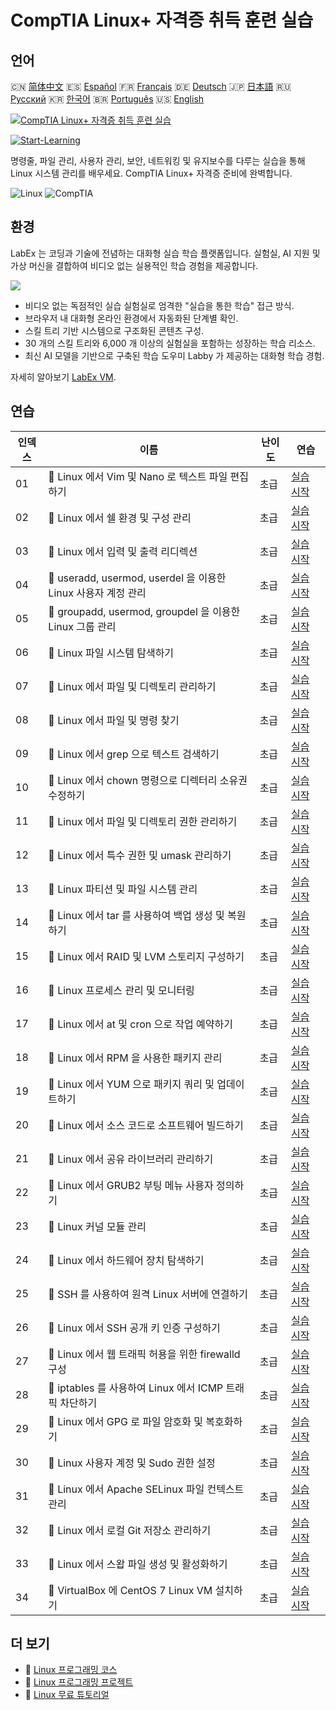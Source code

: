 # CompTIA Linux+ 자격증 취득 훈련 실습

## 언어

🇨🇳 [简体中文](README_zh.md) 🇪🇸 [Español](README_es.md) 🇫🇷 [Français](README_fr.md) 🇩🇪 [Deutsch](README_de.md) 🇯🇵 [日本語](README_ja.md) 🇷🇺 [Русский](README_ru.md) 🇰🇷 [한국어](README_ko.md) 🇧🇷 [Português](README_pt.md) 🇺🇸 [English](README.md) 

[![CompTIA Linux+ 자격증 취득 훈련 실습](https://cover-creator.labex.io/comptia-linux-plus-training-labs.png?lang=ko)](https://labex.io/ko/courses/comptia-linux-plus-training-labs)

[![Start-Learning](https://img.shields.io/badge/Start-Learning-whitesmoke?style=for-the-badge)](https://labex.io/ko/courses/comptia-linux-plus-training-labs)

명령줄, 파일 관리, 사용자 관리, 보안, 네트워킹 및 유지보수를 다루는 실습을 통해 Linux 시스템 관리를 배우세요. CompTIA Linux+ 자격증 준비에 완벽합니다.

![Linux](https://img.shields.io/badge/Linux-whitesmoke?style=for-the-badge&logo=linux)
![CompTIA](https://img.shields.io/badge/CompTIA-whitesmoke?style=for-the-badge&logo=comptia)


## 환경

LabEx 는 코딩과 기술에 전념하는 대화형 실습 학습 플랫폼입니다. 실험실, AI 지원 및 가상 머신을 결합하여 비디오 없는 실용적인 학습 경험을 제공합니다.

![](https://tutorial-screenshot.getvm.io/images/vm-1725247253.png)

- 비디오 없는 독점적인 실습 실험실로 엄격한 "실습을 통한 학습" 접근 방식.
- 브라우저 내 대화형 온라인 환경에서 자동화된 단계별 확인.
- 스킬 트리 기반 시스템으로 구조화된 콘텐츠 구성.
- 30 개의 스킬 트리와 6,000 개 이상의 실험실을 포함하는 성장하는 학습 리소스.
- 최신 AI 모델을 기반으로 구축된 학습 도우미 Labby 가 제공하는 대화형 학습 경험.

자세히 알아보기 [LabEx VM](https://support.labex.io/using-labex/virtual-machine).

## 연습

|   인덱스 | 이름                                                          | 난이도   | 연습                                                                                                                                           |
|----------|---------------------------------------------------------------|----------|------------------------------------------------------------------------------------------------------------------------------------------------|
|       01 | 📖 Linux 에서 Vim 및 Nano 로 텍스트 파일 편집하기             | 초급     | <a target='_blank' href='https://labex.io/ko/tutorials/linux-edit-text-files-in-linux-with-vim-and-nano-591076'>실습 시작</a>                  |
|       02 | 📖 Linux 에서 쉘 환경 및 구성 관리                            | 초급     | <a target='_blank' href='https://labex.io/ko/tutorials/linux-manage-shell-environment-and-configuration-in-linux-590838'>실습 시작</a>         |
|       03 | 📖 Linux 에서 입력 및 출력 리디렉션                           | 초급     | <a target='_blank' href='https://labex.io/ko/tutorials/linux-redirecting-input-and-output-in-linux-590840'>실습 시작</a>                       |
|       04 | 📖 useradd, usermod, userdel 을 이용한 Linux 사용자 계정 관리 | 초급     | <a target='_blank' href='https://labex.io/ko/tutorials/linux-manage-linux-user-accounts-with-useradd-usermod-and-userdel-590837'>실습 시작</a> |
|       05 | 📖 groupadd, usermod, groupdel 을 이용한 Linux 그룹 관리      | 초급     | <a target='_blank' href='https://labex.io/ko/tutorials/linux-manage-linux-groups-with-groupadd-usermod-and-groupdel-590836'>실습 시작</a>      |
|       06 | 📖 Linux 파일 시스템 탐색하기                                 | 초급     | <a target='_blank' href='https://labex.io/ko/tutorials/linux-navigate-the-filesystem-in-linux-590971'>실습 시작</a>                            |
|       07 | 📖 Linux 에서 파일 및 디렉토리 관리하기                       | 초급     | <a target='_blank' href='https://labex.io/ko/tutorials/linux-manage-files-and-directories-in-linux-590835'>실습 시작</a>                       |
|       08 | 📖 Linux 에서 파일 및 명령 찾기                               | 초급     | <a target='_blank' href='https://labex.io/ko/tutorials/linux-find-files-and-commands-in-linux-590834'>실습 시작</a>                            |
|       09 | 📖 Linux 에서 grep 으로 텍스트 검색하기                       | 초급     | <a target='_blank' href='https://labex.io/ko/tutorials/linux-search-text-with-grep-in-linux-590841'>실습 시작</a>                              |
|       10 | 📖 Linux 에서 chown 명령으로 디렉터리 소유권 수정하기         | 초급     | <a target='_blank' href='https://labex.io/ko/tutorials/linux-modify-directory-ownership-with-chown-in-linux-590847'>실습 시작</a>              |
|       11 | 📖 Linux 에서 파일 및 디렉토리 권한 관리하기                  | 초급     | <a target='_blank' href='https://labex.io/ko/tutorials/linux-manage-file-and-directory-permissions-in-linux-590844'>실습 시작</a>              |
|       12 | 📖 Linux 에서 특수 권한 및 umask 관리하기                     | 초급     | <a target='_blank' href='https://labex.io/ko/tutorials/linux-manage-special-permissions-and-umask-in-linux-590846'>실습 시작</a>               |
|       13 | 📖 Linux 파티션 및 파일 시스템 관리                           | 초급     | <a target='_blank' href='https://labex.io/ko/tutorials/linux-manage-linux-partitions-and-filesystems-590845'>실습 시작</a>                     |
|       14 | 📖 Linux 에서 tar 를 사용하여 백업 생성 및 복원하기           | 초급     | <a target='_blank' href='https://labex.io/ko/tutorials/linux-create-and-restore-a-backup-with-tar-in-linux-590843'>실습 시작</a>               |
|       15 | 📖 Linux 에서 RAID 및 LVM 스토리지 구성하기                   | 초급     | <a target='_blank' href='https://labex.io/ko/tutorials/linux-configure-raid-and-lvm-storage-in-linux-590842'>실습 시작</a>                     |
|       16 | 📖 Linux 프로세스 관리 및 모니터링                            | 초급     | <a target='_blank' href='https://labex.io/ko/tutorials/linux-manage-and-monitor-linux-processes-590864'>실습 시작</a>                          |
|       17 | 📖 Linux 에서 at 및 cron 으로 작업 예약하기                   | 초급     | <a target='_blank' href='https://labex.io/ko/tutorials/linux-schedule-tasks-with-at-and-cron-in-linux-590870'>실습 시작</a>                    |
|       18 | 📖 Linux 에서 RPM 을 사용한 패키지 관리                       | 초급     | <a target='_blank' href='https://labex.io/ko/tutorials/rhel-managing-packages-with-rpm-in-linux-590868'>실습 시작</a>                          |
|       19 | 📖 Linux 에서 YUM 으로 패키지 쿼리 및 업데이트하기            | 초급     | <a target='_blank' href='https://labex.io/ko/tutorials/rhel-query-and-update-packages-with-yum-in-linux-590869'>실습 시작</a>                  |
|       20 | 📖 Linux 에서 소스 코드로 소프트웨어 빌드하기                 | 초급     | <a target='_blank' href='https://labex.io/ko/tutorials/linux-build-software-from-source-code-in-linux-590853'>실습 시작</a>                    |
|       21 | 📖 Linux 에서 공유 라이브러리 관리하기                        | 초급     | <a target='_blank' href='https://labex.io/ko/tutorials/linux-manage-shared-libraries-in-linux-590867'>실습 시작</a>                            |
|       22 | 📖 Linux 에서 GRUB2 부팅 메뉴 사용자 정의하기                 | 초급     | <a target='_blank' href='https://labex.io/ko/tutorials/linux-customize-the-grub2-boot-menu-in-linux-590859'>실습 시작</a>                      |
|       23 | 📖 Linux 커널 모듈 관리                                       | 초급     | <a target='_blank' href='https://labex.io/ko/tutorials/linux-manage-kernel-modules-in-linux-590865'>실습 시작</a>                              |
|       24 | 📖 Linux 에서 하드웨어 장치 탐색하기                          | 초급     | <a target='_blank' href='https://labex.io/ko/tutorials/linux-explore-hardware-devices-in-linux-590861'>실습 시작</a>                           |
|       25 | 📖 SSH 를 사용하여 원격 Linux 서버에 연결하기                 | 초급     | <a target='_blank' href='https://labex.io/ko/tutorials/linux-connect-to-a-remote-linux-server-using-ssh-590857'>실습 시작</a>                  |
|       26 | 📖 Linux 에서 SSH 공개 키 인증 구성하기                       | 초급     | <a target='_blank' href='https://labex.io/ko/tutorials/linux-configure-ssh-public-key-authentication-in-linux-590855'>실습 시작</a>            |
|       27 | 📖 Linux 에서 웹 트래픽 허용을 위한 firewalld 구성            | 초급     | <a target='_blank' href='https://labex.io/ko/tutorials/linux-configure-firewalld-to-allow-web-traffic-in-linux-590854'>실습 시작</a>           |
|       28 | 📖 iptables 를 사용하여 Linux 에서 ICMP 트래픽 차단하기       | 초급     | <a target='_blank' href='https://labex.io/ko/tutorials/linux-block-icmp-traffic-in-linux-using-iptables-590852'>실습 시작</a>                  |
|       29 | 📖 Linux 에서 GPG 로 파일 암호화 및 복호화하기                | 초급     | <a target='_blank' href='https://labex.io/ko/tutorials/linux-encrypt-and-decrypt-files-with-gpg-in-linux-590860'>실습 시작</a>                 |
|       30 | 📖 Linux 사용자 계정 및 Sudo 권한 설정                        | 초급     | <a target='_blank' href='https://labex.io/ko/tutorials/linux-configure-user-accounts-and-sudo-privileges-in-linux-590856'>실습 시작</a>        |
|       31 | 📖 Linux 에서 Apache SELinux 파일 컨텍스트 관리               | 초급     | <a target='_blank' href='https://labex.io/ko/tutorials/linux-manage-selinux-file-contexts-for-apache-in-linux-590866'>실습 시작</a>            |
|       32 | 📖 Linux 에서 로컬 Git 저장소 관리하기                        | 초급     | <a target='_blank' href='https://labex.io/ko/tutorials/linux-manage-a-local-git-repository-in-linux-590863'>실습 시작</a>                      |
|       33 | 📖 Linux 에서 스왑 파일 생성 및 활성화하기                    | 초급     | <a target='_blank' href='https://labex.io/ko/tutorials/linux-create-and-activate-a-swap-file-in-linux-590858'>실습 시작</a>                    |
|       34 | 📖 VirtualBox 에 CentOS 7 Linux VM 설치하기                   | 초급     | <a target='_blank' href='https://labex.io/ko/tutorials/linux-install-a-centos-7-linux-vm-in-virtualbox-590862'>실습 시작</a>                   |

## 더 보기

- 🔗 [Linux 프로그래밍 코스](https://github.com/labex-labs/awesome-programming-courses)
- 🔗 [Linux 프로그래밍 프로젝트](https://github.com/labex-labs/awesome-programming-projects)
- 🔗 [Linux 무료 튜토리얼](https://github.com/labex-labs/linux-free-tutorials)


